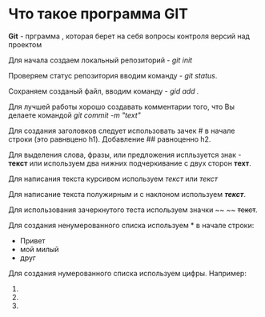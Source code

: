 # Что такое программа GIT

**Git** - прграмма , которая берет на себя вопросы контроля версий над проектом

Для начала создаем локальный репозиторий - *git init*

Проверяем статус репозитория вводим команду - *git status*.

Сохраняем созданый файл, вводим команду - *gid add .*

Для лучшей работы хорошо создавать комментарии того, что Вы делаете командой *git commit -m "text"*

Для создания заголовков следует использовать зачек # в начале строки (это равнвцено h1). Добавление ## равноценно h2. 

Для выделения слова, фразы, или предложения испльзуется знак  - **текст** или используем два нижних подчеркивание с двух сторон __техт__.

Для написания текста курсивом используем *текст* или _текст_

Для написание текста полужирным и с наклоном используем ***текст***.

Для использования зачеркнутого теста используем значки ~~ ~~ ~~текст~~.

 Для создания ненумерованного списка используем * в начале строки: 

 * Привет
 * мой милый
 * друг 

 Для создания нумерованного списка используем цифры. Например:

 1.
 2.
 3.
 
